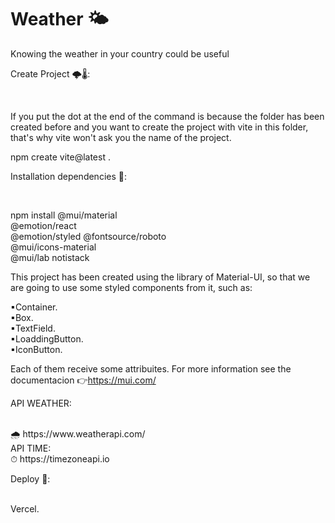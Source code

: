 # Weather 🌤
Knowing the weather in your country could be useful

Create Project 🌩🌡:
</hr>
</br>

If you put the dot at the end of the command is because  the folder has been created before and you want to create the project with vite in this folder, that's why vite won't ask you the name of the project.

 npm create vite@latest . 

Installation dependencies 🔧:
</hr>
</br>

npm install @mui/material 
</br>
@emotion/react 
</br>
@emotion/styled @fontsource/roboto 
</br>
@mui/icons-material 
</br>
@mui/lab notistack

This project has been created using the library of Material-UI, so that we are going to use some styled components from it, such as:

▪Container.
</br>
▪Box.
</br>
▪TextField.
</br>
▪LoaddingButton.
</br>
▪IconButton.

Each of them receive some attribuites. For more information see the documentacion 👉https://mui.com/

API WEATHER:
</hr>
</br>
🌧 https://www.weatherapi.com/
</br>
API TIME:
</hr>
</br>
⏱ https://timezoneapi.io

Deploy 🚀:
</hr>
</br>
Vercel.

